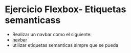 # Ejercicio Flexbox- Etiquetas semanticass

* Realizar un navbar como el siguiente:
* [navbar](https://www.flexboxpatterns.com/site-header)
* utilizar etiquetas semanticas simpre que se pueda


